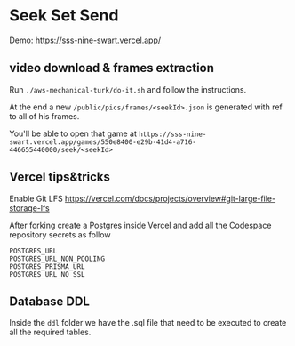 # Seek Set Send

Demo: https://sss-nine-swart.vercel.app/

## video download & frames extraction

Run `./aws-mechanical-turk/do-it.sh` and follow the instructions.

At the end a new `/public/pics/frames/<seekId>.json` is generated with ref to all of his frames.

You'll be able to open that game at `https://sss-nine-swart.vercel.app/games/550e8400-e29b-41d4-a716-446655440000/seek/<seekId>`

## Vercel tips&tricks

Enable Git LFS https://vercel.com/docs/projects/overview#git-large-file-storage-lfs

After forking create a Postgres inside Vercel and add all the Codespace repository secrets as follow

```
POSTGRES_URL
POSTGRES_URL_NON_POOLING
POSTGRES_PRISMA_URL
POSTGRES_URL_NO_SSL
```

## Database DDL

Inside the `ddl` folder we have the .sql file that need to be executed to create all the required tables.
